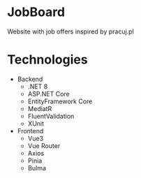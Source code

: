 # JobBoard
 Website with job offers inspired by pracuj.pl
 
# Technologies
* Backend
  * .NET 8
  * ASP.NET Core
  * EntityFramework Core
  * MediatR
  * FluentValidation
  * XUnit
* Frontend
  * Vue3
  * Vue Router
  * Axios
  * Pinia
  * Bulma
